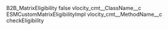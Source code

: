 <?xml version="1.0" encoding="UTF-8"?>
<CustomMetadata xmlns="http://soap.sforce.com/2006/04/metadata" xmlns:xsi="http://www.w3.org/2001/XMLSchema-instance" xmlns:xsd="http://www.w3.org/2001/XMLSchema">
    <label>B2B_MatrixEligibility</label>
    <protected>false</protected>
    <values>
        <field>vlocity_cmt__ClassName__c</field>
        <value xsi:type="xsd:string">ESMCustomMatrixEligibilityImpl</value>
    </values>
    <values>
        <field>vlocity_cmt__MethodName__c</field>
        <value xsi:type="xsd:string">checkEligibility</value>
    </values>
</CustomMetadata>
